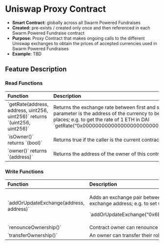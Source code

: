 # Uniswap Proxy Contract

* **Smart Contract:** globally across all Swarm Powered Fundraises
* **Created:** pre-exists / created only once  and then referenced in each Swarm Powered Fundraise contract
* **Purpose:** Proxy Contract that makes ongoing calls to the different Uniswap exchanges to obtain the prices of accepted currencies used in Swarm Powered Fundraises
* **Example:** TBD

## Feature Description

### Read Functions

| Function | Description |
| :--- | :--- |
| \`getRate\(address, address, uint256, uint256\)\` returns \`\(uint256, uint256\)\` | Returns the exchange rate between first and second address. The first parameter is the token address of the currency to be exchanged from, the second parameter is the address of the currency to be exchanged to, the third parameter is the value in Wei to be exchanged and the fourth parameter is the decimal places; e.g. to get the rate of 1 ETH in DAI \`getRate\(“0x0000000000000000000000000000000000000000”,”0x2a1530C4C41db0B0b2bB646CB5Eb1A67b7158667”,1000000000000000000,0\)\` |
| \`isOwner\(\)\` returns \`\(bool\)\` | Returns true if the caller is the current contract owner address of this contract |
| \`owner\(\)\` returns \`\(address\)\` | Returns the address of the owner of this contract |

### Write Functions

<table>
  <thead>
    <tr>
      <th style="text-align:left">Function</th>
      <th style="text-align:left">Description</th>
    </tr>
  </thead>
  <tbody>
    <tr>
      <td style="text-align:left">`addOrUpdateExchange(address, address)`</td>
      <td style="text-align:left">
        <p>Adds an exchange pair between two currencies to the proxy. The first parameter
          is the token address and the second parameter is the Uniswap exchange address;
          e.g. to set up DAI stable coin the following should be called</p>
        <p>`addOrUpdateExchange(&#x201C;0x6B175474E89094C44Da98b954EedeAC495271d0F&#x201D;,&#x201D;0x6B175474E89094C44Da98b954EedeAC495271d0F&#x201D;)`</p>
      </td>
    </tr>
    <tr>
      <td style="text-align:left">`renounceOwnership()`</td>
      <td style="text-align:left">Contract owner can renounce ownership of this contract.</td>
    </tr>
    <tr>
      <td style="text-align:left">`transferOwnership()`</td>
      <td style="text-align:left">An owner can transfer their role to a new address or to a multisig wallet</td>
    </tr>
  </tbody>
</table>